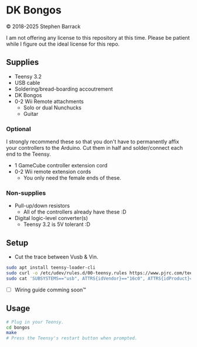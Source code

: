 # DK Bongos

&copy; 2018-2025 Stephen Barrack

I am not offering any license to this repository at this time. Please be patient while I figure out the ideal license for this repo.

## Supplies

* Teensy 3.2
* USB cable
* Soldering/bread-boarding accoutrement
* DK Bongos
* 0-2 Wii Remote attachments
    * Solo or dual Nunchucks
    * Guitar

### Optional

I strongly recommend these so that you don't have to permanently affix your controllers to the Arduino. Cut them in half and solder/connect each end to the Teensy.

* 1 GameCube controller extension cord
* 0-2 Wii remote extension cords
    * You only need the female ends of these.

### Non-supplies

* Pull-up/down resistors
    * All of the controllers already have these :D
* Digital logic-level converter(s)
    * Teensy 3.2 is 5V tolerant :D

## Setup

* Cut the trace between Vusb & Vin.

```sh
sudo apt install teensy-loader-cli
sudo curl -o /etc/udev/rules.d/00-teensy.rules https://www.pjrc.com/teensy/00-teensy.rules
sudo cat 'SUBSYSTEMS=="usb", ATTRS{idVendor}=="16c0", ATTRS{idProduct}=="04[7-9]?", GOTO="nm_modem_probe_end"' >> /lib/udev/rules.d/77-nm-probe-modem-capabilities.rules
```

* [ ] Wiring guide comming soon™

## Usage

```sh
# Plug in your Teensy.
cd bongos
make
# Press the Teensy's restart button when prompted.
```
